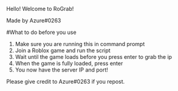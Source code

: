Hello! Welcome to RoGrab!

Made by Azure#0263

#What to do before you use
1. Make sure you are running this in command prompt
2. Join a Roblox game and run the script
3. Wait until the game loads before you press enter to grab the ip
4. When the game is fully loaded, press enter
5. You now have the server IP and port! 

Please give credit to Azure#0263 if you repost.
